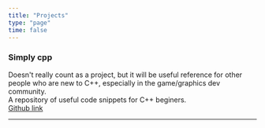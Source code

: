 ```yaml
---
title: "Projects"
type: "page"
time: false
---
```

### Simply cpp

Doesn't really count as a project, but it will be useful reference for other people who are new to C++, especially in the game/graphics dev community. \
A repository of useful code snippets for C++ beginers.\
[Github link](https://github.com/madptr/SimplyCpp)

---